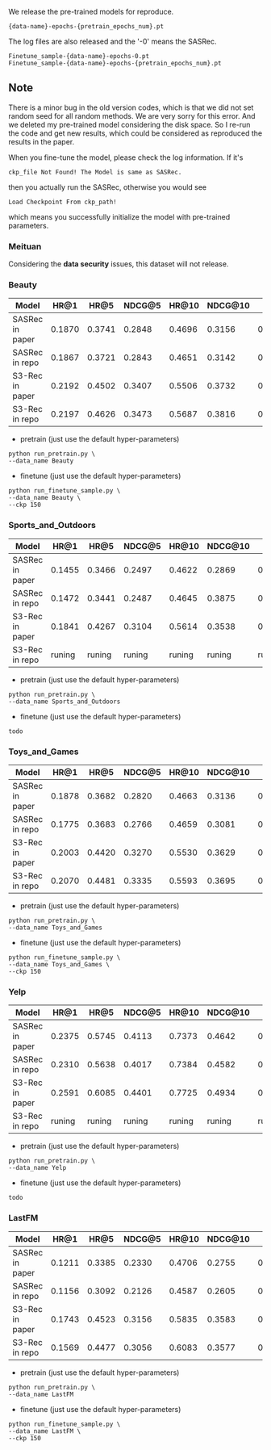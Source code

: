 We release the pre-trained models for reproduce.
```
{data-name}-epochs-{pretrain_epochs_num}.pt
```
The log files are also released and the '-0' means the SASRec.
```
Finetune_sample-{data-name}-epochs-0.pt
Finetune_sample-{data-name}-epochs-{pretrain_epochs_num}.pt
```
## Note

There is a minor bug in the old version codes, which is that we did not set random seed for all random methods.
 We are very sorry for this error. 
And we deleted my pre-trained model considering the disk space. So I re-run the code and get new results, which could be
considered as reproduced the results in the paper.

When you fine-tune the model, please check the log information. If it's
```
ckp_file Not Found! The Model is same as SASRec.
```
then you actually run the SASRec, otherwise you would see
```
Load Checkpoint From ckp_path!
```
which means you successfully initialize the model with pre-trained parameters.

### Meituan

Considering the **data security** issues, this dataset will not release.

### Beauty

| Model           | HR@1 | HR@5 | NDCG@5 | HR@10 | NDCG@10 | MRR  |
|-----------------|------|------|--------|-------|---------|------|
| SASRec in paper |0.1870|0.3741|0.2848  |0.4696 |0.3156   |0.2852|
| SASRec in repo  |0.1867|0.3721|0.2843  |0.4651 |0.3142   |0.2850|
| S3-Rec in paper |0.2192|0.4502|0.3407  |0.5506 |0.3732   |0.3340|
| S3-Rec in repo  |0.2197|0.4626|0.3473  |0.5687 |0.3816   |0.3390|

+ pretrain (just use the default hyper-parameters)
```shell script
python run_pretrain.py \
--data_name Beauty
```

+ finetune (just use the default hyper-parameters)
```shell script
python run_finetune_sample.py \
--data_name Beauty \
--ckp 150
```

### Sports_and_Outdoors

| Model           | HR@1 | HR@5 | NDCG@5 | HR@10 | NDCG@10 | MRR  |
|-----------------|------|------|--------|-------|---------|------|
| SASRec in paper |0.1455|0.3466|0.2497  |0.4622 |0.2869   |0.2520|
| SASRec in repo  |0.1472|0.3441|0.2487  |0.4645 |0.3875   |0.2524|
| S3-Rec in paper |0.1841|0.4267|0.3104  |0.5614 |0.3538   |0.3071|
| S3-Rec in repo  |runing|runing|runing  |runing |runing   |runing|

+ pretrain (just use the default hyper-parameters)
```shell script
python run_pretrain.py \
--data_name Sports_and_Outdoors
```

+ finetune (just use the default hyper-parameters)
```shell script
todo
```

### Toys_and_Games

| Model           | HR@1 | HR@5 | NDCG@5 | HR@10 | NDCG@10 | MRR  |
|-----------------|------|------|--------|-------|---------|------|
| SASRec in paper |0.1878|0.3682|0.2820  |0.4663 |0.3136   |0.2842|
| SASRec in repo  |0.1775|0.3683|0.2766  |0.4659 |0.3081   |0.2770|
| S3-Rec in paper |0.2003|0.4420|0.3270  |0.5530 |0.3629   |0.3202|
| S3-Rec in repo  |0.2070|0.4481|0.3335  |0.5593 |0.3695   |0.3268|

+ pretrain (just use the default hyper-parameters)
```shell script
python run_pretrain.py \
--data_name Toys_and_Games
```

+ finetune (just use the default hyper-parameters)
```shell script
python run_finetune_sample.py \
--data_name Toys_and_Games \
--ckp 150
```

### Yelp

| Model           | HR@1 | HR@5 | NDCG@5 | HR@10 | NDCG@10 | MRR  |
|-----------------|------|------|--------|-------|---------|------|
| SASRec in paper |0.2375|0.5745|0.4113  |0.7373 |0.4642   |0.3927|
| SASRec in repo  |0.2310|0.5638|0.4017  |0.7384 |0.4582   |0.3856|
| S3-Rec in paper |0.2591|0.6085|0.4401  |0.7725 |0.4934   |0.4190|
| S3-Rec in repo  |runing|runing|runing  |runing |runing   |runing|


+ pretrain (just use the default hyper-parameters)
```shell script
python run_pretrain.py \
--data_name Yelp
```

+ finetune (just use the default hyper-parameters)
```shell script
todo
```

### LastFM

| Model           | HR@1 | HR@5 | NDCG@5 | HR@10 | NDCG@10 | MRR  |
|-----------------|------|------|--------|-------|---------|------|
| SASRec in paper |0.1211|0.3385|0.2330  |0.4706 |0.2755   |0.2364|
| SASRec in repo  |0.1156|0.3092|0.2126  |0.4587 |0.2605   |0.2209|
| S3-Rec in paper |0.1743|0.4523|0.3156  |0.5835 |0.3583   |0.3072|
| S3-Rec in repo  |0.1569|0.4477|0.3056  |0.6083 |0.3577   |0.2981|

+ pretrain (just use the default hyper-parameters)
```shell script
python run_pretrain.py \
--data_name LastFM
```

+ finetune (just use the default hyper-parameters)
```shell script
python run_finetune_sample.py \
--data_name LastFM \
--ckp 150
```

